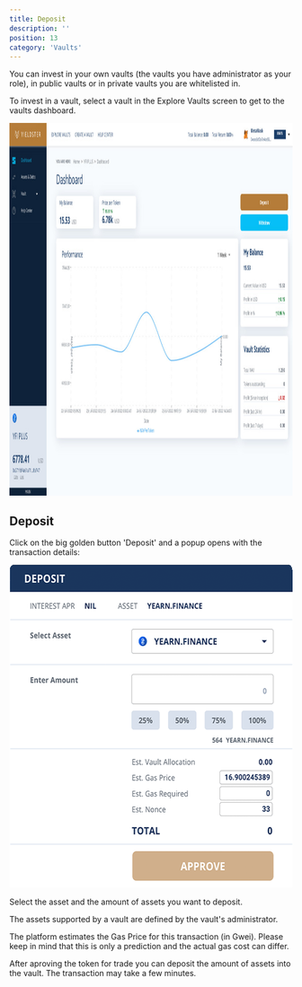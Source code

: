 ```yaml
---
title: Deposit
description: ''
position: 13
category: 'Vaults'
---
```


You can invest in your own vaults (the vaults you have administrator as your role), in public vaults or in private vaults you are whitelisted in.

To invest in a vault, select a vault in the Explore Vaults screen to get to the vaults dashboard.

<img src="./screenshots/vault-dashboard.jpg" width="1200" height="664" alt="Vault Dashboard"/>

## Deposit

Click on the big golden button 'Deposit' and a popup opens with the transaction details:

<img src="./screenshots/deposit.png" width="586" height="575" alt="Deposit"/>

Select the asset and the amount of assets you want to deposit.

<alert type="info">

The assets supported by a vault are defined by the vault's administrator.

</alert>

<alert type="warning">

The platform estimates the Gas Price for this transaction (in Gwei). Please keep in mind that this is only a prediction and the actual gas cost can differ.

</alert>

After aproving the token for trade you can deposit the amount of assets into the vault. The transaction may take a few minutes.

